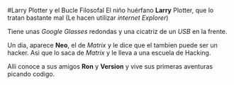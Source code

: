 #Larry Plotter y el Bucle Filosofal
El niño huérfano **Larry** Plotter, que lo tratan bastante mal
(Le hacen utilizar *internet Explorer*)

Tiene unas *Google Glasses* redondas y una cicatriz de un *USB* en la frente.

Un dia, aparece **Neo**, el de *Matrix* y le dice que el tambien puede ser un hacker.
Asi que lo saca de *Matrix* y le lleva a una escuela de Hacking.

Alli conoce a sus amigos **Ron** y **Version** y vive sus primeras aventuras picando codigo.
